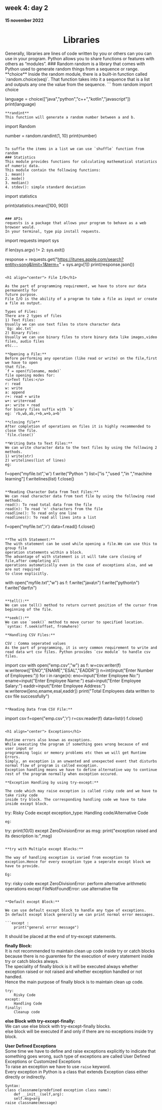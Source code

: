 ## week 4: day 2  
#### 15 november 2022 
<h1 align="center"> Libraries </h1>  
Generally, libraries are lines of code written by you or others can you can use in your program.  
Python allows you to share functions or features with others as “modules”.  
### Random  
random is a library that comes with Python used to generate random things from a sequence or range.  
**choice**  
Inside the random module, there is a built-in function called `random.choice(seq)`.  
That function takes into it a sequence that is a list and outputs any one the value from the sequence.  
```
from random import choice

language = choice(["java","python","c++","kotlin","javascript"])
print(language)
```
**randint**  
This function will generate a random number between a and b.  

```
import Random

number = random.randint(1, 10)
print(number)
```

To suffle the items in a list we can use `shuffle` function from random  
### Statistics  
This module provides functions for calculating mathematical statistics of numeric data.  
This module contain the following functions:  
1. mean()  
2. mode()  
3. median()  
4. stdev(): simple standard deviation  

```
import statistics

print(statistics.mean([100, 90]))
```

### APIs  
requests is a package that allows your program to behave as a web browser would.  
In your terminal, type pip install requests.  

```
import requests
import sys

if len(sys.argv) != 2:
    sys.exit()

response = requests.get("https://itunes.apple.com/search?entity=song&limit=1&term=" + sys.argv[1])
print(response.json())

```  

<h1 align="center"> File I/O</h1>  

As the part of programming requirement, we have to store our data permanently for
future purpose.  
File I/O is the ability of a program to take a file as input or create a file as output.  

Types of Files:  
There are 2 types of files  
1) Text Files:  
Usually we can use text files to store character data  
`Eg: abc.txt`  
2) Binary Files:  
Usually we can use binary files to store binary data like images,video files, audio files
etc...  

**Opening a File:**  
Before performing any operation (like read or write) on the file,first we have to open
that file.  
`f = open(filename, mode)`  
file opening modes for:  
<u>Text files:</u>  
r: read  
w: write  
a: append  
r+: read + write  
w+: write+read  
a+: write + read  
for binary files suffix with `b`  
eg: `rb,wb,ab,r+b,w+b,a+b`  

**closing file**  
After completion of operations on files it is highly recommended to close the file.  
`file.close()`  

**Writing Data to Text Files:**  
We can write character data to the text files by using the following 2 methods.  
1) write(str)  
2) writelines(list of lines)  
eg:  

```
f=open("myfile.txt",'w')
f.write("Python ")
list=["is ","used ","in ","machine learning"]
f.writelines(list)
f.close()
```

**Reading Character Data from Text Files:**  
We can read character data from text file by using the following read methods.  
read(): To read total data from the file  
read(n): To read 'n' characters from the file  
readline(): To read only one line  
readlines(): To read all lines into a list  

```
f=open("myfile.txt",'r')
data=f.read()
f.close()
```

**The with Statement:**  
The with statement can be used while opening a file.We can use this to group file
operation statements within a block.  
The advantage of with statement is it will take care closing of file,after completing all
operations automatically even in the case of exceptions also, and we are not required
to close explicitly.  

```
with open("myfile.txt","w") as f:
    f.write("java\n")
    f.write("python\n")
    f.write("dart\n")
```

**tell():**  
We can use tell() method to return current position of the cursor from
beginning of the file.  

**seek():**  
We can use `seek()` method to move cursor to specified location.  
`syntax: f.seek(offset, fromwhere)`  

**Handling CSV Files:**  

CSV : Comma seperated values  
As the part of programming, it is very common requirement to write and read data wrt csv files. Python provides `csv module` to handle csv files.  

```
import csv
with open("emp.csv","w") as f:
    w=csv.writer(f)
    w.writerow(["ENO","ENAME","ESAL","EADDR"])
    n=int(input("Enter Number of Employees:"))
    for i in range(n):
        eno=input("Enter Employee No:")
        ename=input("Enter Employee Name:")
        esal=input("Enter Employee Salary:")
        eaddr=input("Enter Employee Address:")
        w.writerow([eno,ename,esal,eaddr])
    print("Total Employees data written to csv file successfully")
```

**Reading Data from CSV File:**  

```
import csv
f=open("emp.csv",'r')
r=csv.reader(f)
data=list(r)
f.close()
```

<h1 align="center"> Exceptions</h1>  

Runtime errors also known as exceptions.  
While executing the program if something goes wrong because of end user input or
programming logic or memory problems etc then we will get Runtime Errors.  
Simply, an exception is an unwanted and unexpected event that disturbs normal flow of program is called exception.  
Exception handling means we have to define alternative way to continue rest of the program normally when exception occured.  

**Exception Handling by using try-except:**  

The code which may raise exception is called risky code and we have to take risky code
inside try block. The corresponding handling code we have to take inside except block.  

```
try:
    Risky Code
except exception_type:
    Handling code/Alternative Code
```
eg:  

```
try:
    print(10/0)
except ZeroDivisionError as msg:
    print("exception raised and its description is:",msg)
```

**try with Multiple except Blocks:**  

The way of handling exception is varied from exception to exception.Hence for every exception type a seperate except block we have to provide.  

Eg:  
```
try:
    risky code
except ZeroDivisionError:
    perform alternative arithmetic operations
except FileNotFoundError:
    use alternative file
```  

**Default except Block:**  

We can use default except block to handle any type of exceptions.  
In default except block generally we can print normal error messages.  

```except :
    print("general error message")
```

It should be placed at the end of try-except statements.  

**finally Block:**  
It is not recommended to maintain clean up code inside try or catch blocks because there is no guarentee for the execution of every statement inside try or catch blocks always.  
The speciality of finally block is it will be executed always whether exception raised or not
raised and whether exception handled or not handled.  
Hence the main purpose of finally block is to maintain clean up code.  

```
try:
    Risky Code
except:
    Handling Code
finally:
    Cleanup code
```

**else Block with try-except-finally:**  
We can use else block with try-except-finally blocks.  
else block will be executed if and only if there are no exceptions inside try block.  

**User Defined Exceptions**  
Some time we have to define and raise exceptions explicitly to indicate that something
goes wrong, such type of exceptions are called User Defined Exceptions or Customized
Exceptions  
To raise an exception we have to use `raise` keyword.  
Every exception in Python is a class that extends Exception class either directly or
indirectly.  

```
Syntax:
class classname(predefined exception class name):
    def __init__(self,arg):
    self.msg=arg
raise classname(message)
```
